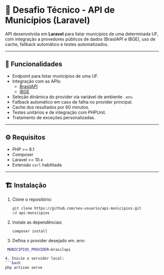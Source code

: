 # 🧩 Desafio Técnico - API de Municípios (Laravel)

API desenvolvida em **Laravel** para listar municípios de uma determinada UF, com integração a provedores públicos de dados (BrasilAPI e IBGE), uso de cache, fallback automático e testes automatizados.

---

## 🚀 Funcionalidades

- Endpoint para listar municípios de uma UF.
- Integração com as APIs:
  - [BrasilAPI](https://brasilapi.com.br/api/ibge/municipios/v1/{UF})
  - [IBGE](https://servicodados.ibge.gov.br/api/v1/localidades/estados/{UF}/municipios)
- Seleção dinâmica do provider via variável de ambiente `.env`.
- Fallback automático em caso de falha no provider principal.
- Cache dos resultados por 60 minutos.
- Testes unitários e de integração com PHPUnit.
- Tratamento de exceções personalizadas.

---

## ⚙️ Requisitos

- PHP >= 8.1  
- Composer  
- Laravel >= 10.x  
- Extensão `curl` habilitada  

---

## 🏗️ Instalação

1. Clone o repositório:
   ```bash
   git clone https://github.com/seu-usuario/api-municipios.git
   cd api-municipios

2. Instale as dependências:
   ```bash
   composer install

 3. Defina o provider desejado em .env:
   ```bash
    MUNICIPIOS_PROVIDER=brasilapi

  4. Inicie o servidor local:
  ```bash
   php artisan serve
